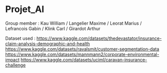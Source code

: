 # Projet_AI
Group member : Kau William / Langelier Maxime / Leorat Marius / Lefrancois Gabin / Klink Carl / Girardot Arthur

Dataset used :
https://www.kaggle.com/datasets/thedevastator/insurance-claim-analysis-demographic-and-health
https://www.kaggle.com/datasets/ravalsmit/customer-segmentation-data
https://www.kaggle.com/datasets/mannmann2/corporate-environmental-impact
https://www.kaggle.com/datasets/uciml/caravan-insurance-challenge
